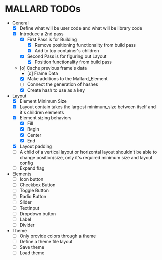 # MALLARD TODOs

- General
  - [x] Define what will be user code and what will be library code
  - [x] Introduce a 2nd pass
    - [x] First Pass is for Building
      - [x] Remove positioning functionality from build pass
      - [x] Add to top container's children
    - [x] Second Pass is for figuring out Layout
      - [x] Position functionality from build pass
  - [o] Cache previous frame's data
    - [o] Frame Data
    - [x] Make additions to the Mallard_Element
    - [ ] Connect the generation of hashes
    - [x] Create hash to use as a key
- Layout
  - [x] Element Minimum Size
  - [x] Layout contain takes the largest minimum_size between itself and it's children elements
  - [x] Element sizing behaviors
    - [x] Fill
    - [x] Begin
    - [x] Center
    - [x] End
  - [x] Layout padding
  - [ ] A child of a vertical layout or horizontal layout shouldn't be able to change position/size, only it's required minimum size and layout config
  - [ ] Expand flag
- Elements
  - [ ] Icon button
  - [ ] Checkbox Button
  - [ ] Toggle Button
  - [ ] Radio Button
  - [ ] Slider
  - [ ] TextInput
  - [ ] Dropdown button
  - [ ] Label
  - [ ] Divider
- Theme
  - [ ] Only provide colors through a theme
  - [ ] Define a theme file layout
  - [ ] Save theme
  - [ ] Load theme
